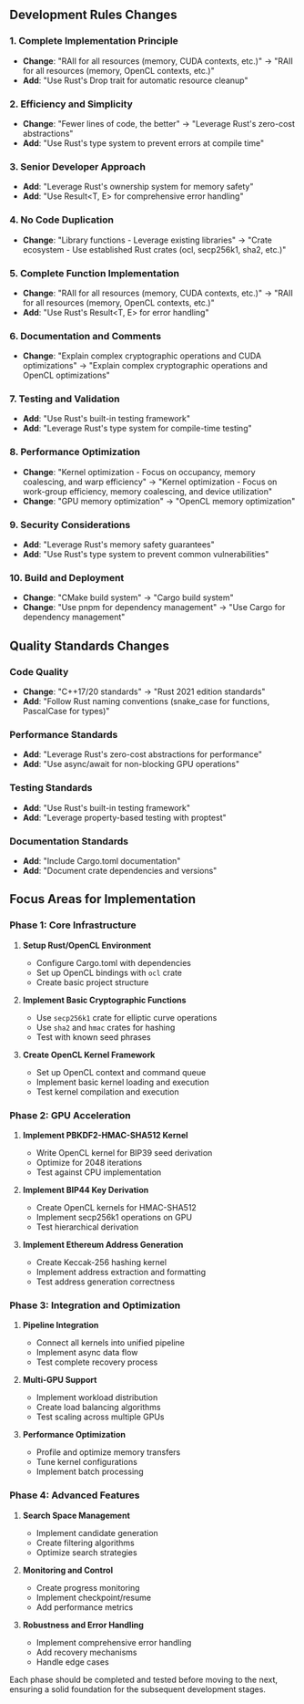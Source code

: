  
## Development Rules Changes

### 1. Complete Implementation Principle
- **Change**: "RAII for all resources (memory, CUDA contexts, etc.)" → "RAII for all resources (memory, OpenCL contexts, etc.)"
- **Add**: "Use Rust's Drop trait for automatic resource cleanup"

### 2. Efficiency and Simplicity
- **Change**: "Fewer lines of code, the better" → "Leverage Rust's zero-cost abstractions"
- **Add**: "Use Rust's type system to prevent errors at compile time"

### 3. Senior Developer Approach
- **Add**: "Leverage Rust's ownership system for memory safety"
- **Add**: "Use Result<T, E> for comprehensive error handling"

### 4. No Code Duplication
- **Change**: "Library functions - Leverage existing libraries" → "Crate ecosystem - Use established Rust crates (ocl, secp256k1, sha2, etc.)"

### 5. Complete Function Implementation
- **Change**: "RAII for all resources (memory, CUDA contexts, etc.)" → "RAII for all resources (memory, OpenCL contexts, etc.)"
- **Add**: "Use Rust's Result<T, E> for error handling"

### 6. Documentation and Comments
- **Change**: "Explain complex cryptographic operations and CUDA optimizations" → "Explain complex cryptographic operations and OpenCL optimizations"

### 7. Testing and Validation
- **Add**: "Use Rust's built-in testing framework"
- **Add**: "Leverage Rust's type system for compile-time testing"

### 8. Performance Optimization
- **Change**: "Kernel optimization - Focus on occupancy, memory coalescing, and warp efficiency" → "Kernel optimization - Focus on work-group efficiency, memory coalescing, and device utilization"
- **Change**: "GPU memory optimization" → "OpenCL memory optimization"

### 9. Security Considerations
- **Add**: "Leverage Rust's memory safety guarantees"
- **Add**: "Use Rust's type system to prevent common vulnerabilities"

### 10. Build and Deployment
- **Change**: "CMake build system" → "Cargo build system"
- **Change**: "Use pnpm for dependency management" → "Use Cargo for dependency management"

## Quality Standards Changes

### Code Quality
- **Change**: "C++17/20 standards" → "Rust 2021 edition standards"
- **Add**: "Follow Rust naming conventions (snake_case for functions, PascalCase for types)"

### Performance Standards
- **Add**: "Leverage Rust's zero-cost abstractions for performance"
- **Add**: "Use async/await for non-blocking GPU operations"

### Testing Standards
- **Add**: "Use Rust's built-in testing framework"
- **Add**: "Leverage property-based testing with proptest"

### Documentation Standards
- **Add**: "Include Cargo.toml documentation"
- **Add**: "Document crate dependencies and versions"

## Focus Areas for Implementation

### Phase 1: Core Infrastructure
1. **Setup Rust/OpenCL Environment**
   - Configure Cargo.toml with dependencies
   - Set up OpenCL bindings with `ocl` crate
   - Create basic project structure

2. **Implement Basic Cryptographic Functions**
   - Use `secp256k1` crate for elliptic curve operations
   - Use `sha2` and `hmac` crates for hashing
   - Test with known seed phrases

3. **Create OpenCL Kernel Framework**
   - Set up OpenCL context and command queue
   - Implement basic kernel loading and execution
   - Test kernel compilation and execution

### Phase 2: GPU Acceleration
1. **Implement PBKDF2-HMAC-SHA512 Kernel**
   - Write OpenCL kernel for BIP39 seed derivation
   - Optimize for 2048 iterations
   - Test against CPU implementation

2. **Implement BIP44 Key Derivation**
   - Create OpenCL kernels for HMAC-SHA512
   - Implement secp256k1 operations on GPU
   - Test hierarchical derivation

3. **Implement Ethereum Address Generation**
   - Create Keccak-256 hashing kernel
   - Implement address extraction and formatting
   - Test address generation correctness

### Phase 3: Integration and Optimization
1. **Pipeline Integration**
   - Connect all kernels into unified pipeline
   - Implement async data flow
   - Test complete recovery process

2. **Multi-GPU Support**
   - Implement workload distribution
   - Create load balancing algorithms
   - Test scaling across multiple GPUs

3. **Performance Optimization**
   - Profile and optimize memory transfers
   - Tune kernel configurations
   - Implement batch processing

### Phase 4: Advanced Features
1. **Search Space Management**
   - Implement candidate generation
   - Create filtering algorithms
   - Optimize search strategies

2. **Monitoring and Control**
   - Create progress monitoring
   - Implement checkpoint/resume
   - Add performance metrics

3. **Robustness and Error Handling**
   - Implement comprehensive error handling
   - Add recovery mechanisms
   - Handle edge cases

Each phase should be completed and tested before moving to the next, ensuring a solid foundation for the subsequent development stages.